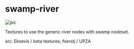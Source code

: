 # swamp-river

![pic](pic.jpg)

Textures to use the generic river nodes with swamp nodeset.

src: Eksevis / beta textures; foerstj / UPZA
